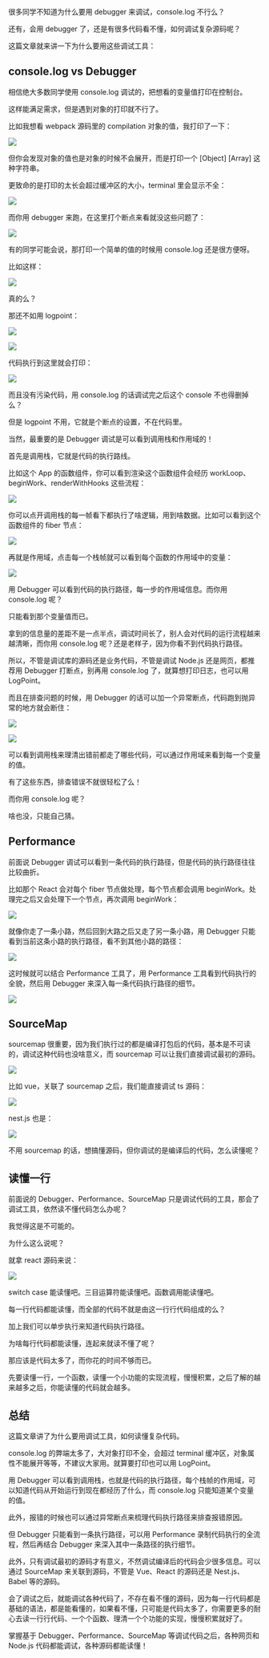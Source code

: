 ﻿很多同学不知道为什么要用 debugger 来调试，console.log 不行么？

还有，会用 debugger 了，还是有很多代码看不懂，如何调试复杂源码呢？

这篇文章就来讲一下为什么要用这些调试工具：

## console.log vs Debugger

相信绝大多数同学使用 console.log 调试的，把想看的变量值打印在控制台。

这样能满足需求，但是遇到对象的打印就不行了。

比如我想看 webpack 源码里的 compilation 对象的值，我打印了一下：

![](https://p3-juejin.byteimg.com/tos-cn-i-k3u1fbpfcp/e46f250b62e44aefa82525cb61577b39~tplv-k3u1fbpfcp-watermark.image?)

但你会发现对象的值也是对象的时候不会展开，而是打印一个 [Object] [Array] 这种字符串。

更致命的是打印的太长会超过缓冲区的大小，terminal 里会显示不全：

![](https://p3-juejin.byteimg.com/tos-cn-i-k3u1fbpfcp/02b36f283e3946b4a0a22eee0f07adc0~tplv-k3u1fbpfcp-watermark.image?)

而你用 debugger 来跑，在这里打个断点来看就没这些问题了：

![](https://p6-juejin.byteimg.com/tos-cn-i-k3u1fbpfcp/66399947ea6b45289c8d77b6d4568cc5~tplv-k3u1fbpfcp-watermark.image?)

有的同学可能会说，那打印一个简单的值的时候用 console.log 还是很方便呀。

比如这样：

![](https://p3-juejin.byteimg.com/tos-cn-i-k3u1fbpfcp/ef9425410b784a7dbecbe63a73b76f6e~tplv-k3u1fbpfcp-watermark.image?)

真的么？

那还不如用 logpoint：

![](https://p3-juejin.byteimg.com/tos-cn-i-k3u1fbpfcp/984309e3bd42450899107ce25924e251~tplv-k3u1fbpfcp-watermark.image?)

![](https://p6-juejin.byteimg.com/tos-cn-i-k3u1fbpfcp/42d87e8ab5614b9093274400819cb9f8~tplv-k3u1fbpfcp-watermark.image?)

代码执行到这里就会打印：

![](https://p6-juejin.byteimg.com/tos-cn-i-k3u1fbpfcp/08edc583fe6744649ec4a1ac92b1c0f0~tplv-k3u1fbpfcp-watermark.image?)

而且没有污染代码，用 console.log 的话调试完之后这个 console 不也得删掉么？

但是 logpoint 不用，它就是个断点的设置，不在代码里。

当然，最重要的是 Debugger 调试是可以看到调用栈和作用域的！

首先是调用栈，它就是代码的执行路线。

比如这个 App 的函数组件，你可以看到渲染这个函数组件会经历 workLoop、beginWork、renderWithHooks 这些流程：

![](https://p6-juejin.byteimg.com/tos-cn-i-k3u1fbpfcp/72588b94a4c54cb9b2fb6cf9d032d66d~tplv-k3u1fbpfcp-watermark.image?)

你可以点开调用栈的每一帧看下都执行了啥逻辑，用到啥数据。比如可以看到这个函数组件的 fiber 节点：

![](https://p1-juejin.byteimg.com/tos-cn-i-k3u1fbpfcp/316982c49ddf4ef28c45ffa672fdb449~tplv-k3u1fbpfcp-watermark.image?)

再就是作用域，点击每一个栈帧就可以看到每个函数的作用域中的变量：

![](https://p1-juejin.byteimg.com/tos-cn-i-k3u1fbpfcp/2809ab2ad48e489aa49ccf7c92730921~tplv-k3u1fbpfcp-watermark.image?)

用 Debugger 可以看到代码的执行路径，每一步的作用域信息。而你用 console.log 呢？

只能看到那个变量值而已。

拿到的信息量的差距不是一点半点，调试时间长了，别人会对代码的运行流程越来越清晰，而你用 console.log 呢？还是老样子，因为你看不到代码执行路径。

所以，不管是调试库的源码还是业务代码，不管是调试 Node.js 还是网页，都推荐用 Debugger 打断点，别再用 console.log 了，就算想打印日志，也可以用 LogPoint。

而且在排查问题的时候，用 Debugger 的话可以加一个异常断点，代码跑到抛异常的地方就会断住：

![](https://p1-juejin.byteimg.com/tos-cn-i-k3u1fbpfcp/312a53cf4d2746c68e5eae18e57c2271~tplv-k3u1fbpfcp-watermark.image?)

![](https://p9-juejin.byteimg.com/tos-cn-i-k3u1fbpfcp/8916e0b5bcae42ed99bc72a74ad1dc5c~tplv-k3u1fbpfcp-watermark.image?)

可以看到调用栈来理清出错前都走了哪些代码，可以通过作用域来看到每一个变量的值。

有了这些东西，排查错误不就很轻松了么！

而你用 console.log 呢？

啥也没，只能自己猜。

## Performance

前面说 Debugger 调试可以看到一条代码的执行路径，但是代码的执行路径往往比较曲折。

比如那个 React 会对每个 fiber 节点做处理，每个节点都会调用 beginWork。处理完之后又会处理下一个节点，再次调用 beginWork：

![](https://p6-juejin.byteimg.com/tos-cn-i-k3u1fbpfcp/a78b0013128241cdbad5c765d7334920~tplv-k3u1fbpfcp-watermark.image?)

就像你走了一条小路，然后回到大路之后又走了另一条小路，用 Debugger 只能看到当前这条小路的执行路径，看不到其他小路的路径：

![](https://p1-juejin.byteimg.com/tos-cn-i-k3u1fbpfcp/2c99e014477e4331b15aba9c58d3da24~tplv-k3u1fbpfcp-watermark.image?)

这时候就可以结合 Performance 工具了，用 Performance 工具看到代码执行的全貌，然后用 Debugger 来深入每一条代码执行路径的细节。

![](https://p3-juejin.byteimg.com/tos-cn-i-k3u1fbpfcp/919cad7201574741a798522e4c6eeceb~tplv-k3u1fbpfcp-watermark.image?)

## SourceMap

sourcemap 很重要，因为我们执行过的都是编译打包后的代码，基本是不可读的，调试这种代码也没啥意义，而 sourcemap 可以让我们直接调试最初的源码。

![](https://p3-juejin.byteimg.com/tos-cn-i-k3u1fbpfcp/f172c75c3bea4bfb81e4a8018b1cde19~tplv-k3u1fbpfcp-watermark.image?)

比如 vue，关联了 sourcemap 之后，我们能直接调试 ts 源码：

![](https://p9-juejin.byteimg.com/tos-cn-i-k3u1fbpfcp/1eb7c86fa08c44218e74ae5888d0550d~tplv-k3u1fbpfcp-watermark.image?)

nest.js 也是：

![](https://p3-juejin.byteimg.com/tos-cn-i-k3u1fbpfcp/78694dcfbb184003a114c523962565ea~tplv-k3u1fbpfcp-watermark.image?)

不用 sourcemap 的话，想搞懂源码，但你调试的是编译后的代码，怎么读懂呢？

## 读懂一行

前面说的 Debugger、Performance、SourceMap 只是调试代码的工具，那会了调试工具，依然读不懂代码怎么办呢？

我觉得这是不可能的。

为什么这么说呢？

就拿 react 源码来说：

![](https://p6-juejin.byteimg.com/tos-cn-i-k3u1fbpfcp/85996569a6984f82bac6d26d529ba78b~tplv-k3u1fbpfcp-watermark.image?)

switch case 能读懂吧。三目运算符能读懂吧。函数调用能读懂吧。

每一行代码都能读懂，而全部的代码不就是由这一行行代码组成的么？

加上我们可以单步执行来知道代码执行路径。

为啥每行代码都能读懂，连起来就读不懂了呢？

那应该是代码太多了，而你花的时间不够而已。

先要读懂一行，一个函数，读懂一个小功能的实现流程，慢慢积累，之后了解的越来越多之后，你能读懂的代码就会越多。

## 总结

这篇文章讲了为什么要用调试工具，如何读懂复杂代码。

console.log 的弊端太多了，大对象打印不全，会超过 terminal 缓冲区，对象属性不能展开等等，不建议大家用。就算要打印也可以用 LogPoint。

用 Debugger 可以看到调用栈，也就是代码的执行路径，每个栈帧的作用域，可以知道代码从开始运行到现在都经历了什么，而 console.log 只能知道某个变量的值。

此外，报错的时候也可以通过异常断点来梳理代码执行路径来排查报错原因。

但 Debugger 只能看到一条执行路径，可以用 Performance 录制代码执行的全流程，然后再结合 Debugger 来深入其中一条路径的执行细节。

此外，只有调试最初的源码才有意义，不然调试编译后的代码会少很多信息。可以通过 SourceMap 来关联到源码，不管是 Vue、React 的源码还是 Nest.js、Babel 等的源码。

会了调试之后，就能调试各种代码了，不存在看不懂的源码，因为每一行代码都是基础的语法，都是能看懂的，如果看不懂，只可能是代码太多了，你需要更多的耐心去读一行行代码、一个个函数、理清一个个功能的实现，慢慢积累就好了。

掌握基于 Debugger、Performance、SourceMap 等调试代码之后，各种网页和 Node.js 代码都能调试，各种源码都能读懂！

